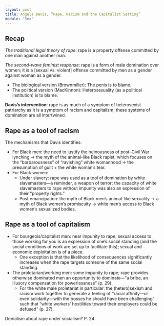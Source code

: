 ```yaml
---
layout: post
title: Angela Davis, “Rape, Racism and the Capitalist Setting”
module: "Sex"
---
```


## Recap

*The traditional legal theory of rape*: rape is a property offense committed by one man against another man.

*The second-wave feminist response*: rape is a form of male domination over women; it is a [sexual vs. violent] offense committed by men as a gender against woman as a gender.

- The biological version (Brownmiller): The penis is to blame.
- The political version (MacKinnon): Heterosexuality (as a political institution) is to blame.

**Davis’s intervention**: rape is as much of a symptom of heterosexist patriarchy as it is a symptom of racism and capitalism; these systems of domination are all intertwined.

## Rape as a tool of racism

The mechanisms that Davis identifies:

- For Black men: the need to justify the heinousness of post–Civil War lynching -> the myth of the animal-like Black rapist, which focuses on the “barbarousness” of “ravishing” white womanhood -> the presumption of guilt + the white woman’s tear.
- For Black women:
  - Under slavery: rape was used as a tool of domination by white slavemasters—a reminder, a weapon of terror; the capacity of white slavemasters to rape without impunity was also an expression of their “property rights.”
  - Post emancipation: the myth of Black men’s animal-like sexuality -> a myth of Black women’s promiscuity -> white men’s access to Black women’s sexualized bodies.

## Rape as a tool of capitalism

- For bourgeois/capitalist men: near impunity to rape; sexual access to those working for you is an expression of one’s social standing (and the social conditions of work are set up to facilitate this); sexual and economic exploitation is of a piece.
  - One exception is that the likelihood of consequences significantly increases when the rape targets someone of the same social standing.
- The proletarian/working men: some impunity to rape; rape provides otherwise dominated men an opportunity to dominate—“a bribe, an illusory compensation for powerlessness” (p. 29).
  - For the white male proletariat in particular: the (hetero)sexism and racism work together to generate a feeling of “racial affinity—or even solidarity—with the bosses he should have been challenging” such that “white workers’ hostilities toward their employers could be defused” (p. 27).

Denialism about rape under socialism? P. 24.